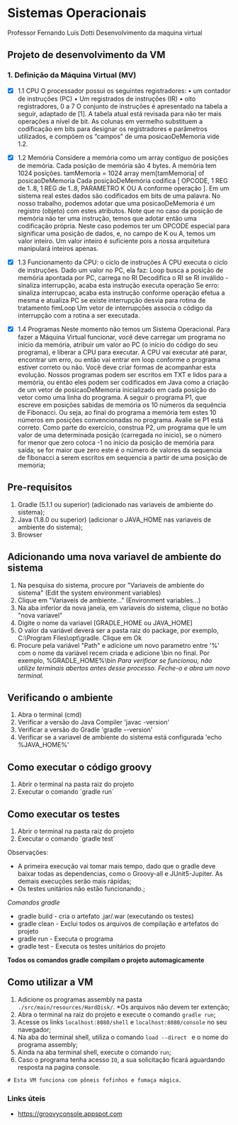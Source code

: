 # Sistemas Operacionais
Professor Fernando Luís Dotti
Desenvolvimento da maquina virtual

## Projeto de desenvolvimento da VM

### 1. Definição da Máquina Virtual (MV)

- [x] 1.1 CPU
O processador possui os seguintes registradores:
• um contador de instruções (PC)
• Um registrados de instruções (IR)
• oito registradores, 0 a 7
O conjunto de instruções é apresentado na tabela a seguir, adaptado de [1].
A tabela atual está revisada para não ter mais operações a nível de bit. As colunas em vermelho substituem a codificação em
bits para designar os registradores e parâmetros utilizados, e compõem os “campos" de uma posicaoDeMemoria vide 1.2.

- [x] 1.2 Memória
Considere a memória como um array contíguo de posições de memória. Cada posição de memória são 4 bytes. A memória
tem 1024 posições.
 tamMemoria = 1024
 array mem[tamMemoria] of posicaoDeMemoria
Cada posiçãoDeMemória codifica [ OPCODE, 1 REG de 1..8, 1 REG de 1..8, PARAMETRO K OU A conforme operação ]. Em um sistema real
estes dados são codificados em bits de uma palavra. No nosso trabalho, podemos adotar que uma posicaoDeMemoria é um
registro (objeto) com estes atributos. Note que no caso da posição de memória não ter uma instrução, temos que adotar
então uma codificação própria. Neste caso podemos ter um OPCODE especial para significar uma posição de dados, e, no
campo de K ou A, temos um valor inteiro. Um valor inteiro é suficiente pois a nossa arquitetura manipulará inteiros apenas.

- [x] 1.3 Funcionamento da CPU: o ciclo de instruções
A CPU executa o ciclo de instruções. Dado um valor no PC, ela faz:
 Loop
 busca a posição de memória apontada por PC, carrega no RI
 Decodifica o RI
 se RI inválido - sinaliza interrupção, acaba esta instrução
 executa operação
 Se erro: sinaliza interrupcao, acaba esta instrução
 conforme operação efetua a mesma e atualiza PC
 se existe interrupção
 desvia para rotina de tratamento
 fimLoop
Um vetor de interrupções associa o código da interrupção com a rotina a ser executada.

- [X] 1.4 Programas
Neste momento não temos um Sistema Operacional. Para fazer a Máquina Virtual funcionar, você deve carregar um
programa no início da memória, atribuir um valor ao PC (o início do código do seu programa), e liberar a CPU para executar.
A CPU vai executar até parar, encontrar um erro, ou então vai entrar em loop conforme o programa estiver correto ou não.
Você deve criar formas de acompanhar esta evolução.
Nossos programas podem ser escritos em TXT e lidos para a memória, ou então eles podem ser codificados em Java como a
criação de um vetor de posicaoDeMemoria inicializado em cada posição do vetor como uma linha do programa.
A seguir o programa P1, que escreve em posições sabidas de memória os 10 números da sequência de Fibonacci. Ou seja,
ao final do programa a memória tem estes 10 números em posições convencionadas no programa. Avalie se P1 está
correto.
Como parte do exercício, construa P2, um programa que le um valor de uma determinada posição (carregada no inicio),
 se o número for menor que zero coloca -1 no início da posição de memória para saída;
 se for maior que zero este é o número de valores
 da sequencia de fibonacci a serem escritos em sequencia a partir de uma posição de
 memoria;




## Pre-requisitos
1. Gradle (5.1.1 ou superior) (adicionado nas variaveis de ambiente do sistema);
2. Java (1.8.0 ou superior) (adicionar o JAVA_HOME nas variaveis de ambiente do sistema);
3. Browser

## Adicionando uma nova variavel de ambiente do sistema
1. Na pesquisa do sistema, procure por "Variaveis de ambiente do sistema" (Edit the system environment variables)
2. Clique em "Variaveis de ambiente..." (Environment variables...)
3. Na aba inferior da nova janela, em variaveis do sistema, clique no botão "nova variavel"
4. Digite o nome da variavel [GRADLE_HOME ou JAVA_HOME]
5. O valor da variável deverá ser a pasta raiz do package, por exemplo, C:\Program Files\opt\gradle. Clique em Ok
6. Procure pela variável "Path" e adicione um novo parametro entre '%' com o nome da variável recem criada e adicione \bin no final. Por exemplo, %GRADLE_HOME%\bin
*Para verificar se funcionou, não utilize terminais abertos antes desse processo. Feche-o e abra um novo terminal.*

## Verificando o ambiente
1. Abra o terminal (cmd)
2. Verificar a versão do Java Compiler 'javac -version'
3. Verificar a versão do Gradle 'gradle --version'
4. Verificar se a variavel de ambiente do sistema está configurada 'echo %JAVA_HOME%'

## Como executar o código groovy
1. Abrir o terminal na pasta raiz do projeto
2. Executar o comando ´gradle run´

## Como executar os testes
1. Abrir o terminal na pasta raiz do projeto
2. Executar o comando ´gradle test´

Observações:
* A primeira execução vai tomar mais tempo, dado que o gradle deve baixar todas as dependencias, como o Groovy-all e JUnit5-Jupiter. As demais execuções serão mais rápidas;
* Os testes unitários não estão funcionando.;

*Comandos gradle*
* gradle build - cria o artefato .jar/.war (executando os testes)
* gradle clean - Exclui todos os arquivos de compilação e artefatos do projeto
* gradle run - Executa o programa
* gradle test - Executa os testes unitários do projeto

**Todos os comandos gradle compilam o projeto automagicamente**

## Como utilizar a VM
1. Adicione os programas assembly na pasta `./src/main/resources/HardDisk/`. *Os arquivos não devem ter extenção;
2. Abra o terminal na raiz do projeto e execute o comando `gradle run`;
3. Acesse os links `localhost:8080/shell` e `localhost:8080/console` no seu navegador;
4. Na aba do terminal shell, utiliza o comando `load --direct ` e o nome do programa assembly;
5. Ainda na aba terminal shell, execute o comando `run`;
6. Caso o programa tenha acesso `IO`, a sua solicitação ficará aguardando resposta na pagina console.


```diff
# Esta VM funciona com pôneis fofinhos e fumaça mágica.
```

### Links úteis
* https://groovyconsole.appspot.com
